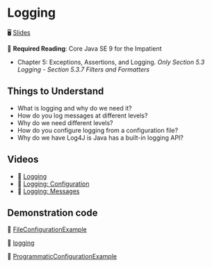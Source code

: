 # Logging

🖥️ [Slides]()

📖 **Required Reading**: Core Java SE 9 for the Impatient

- Chapter 5: Exceptions, Assertions, and Logging. _Only Section 5.3 Logging - Section 5.3.7 Filters and Formatters_

## Things to Understand

- What is logging and why do we need it?
- How do you log messages at different levels?
- Why do we need different levels?
- How do you configure logging from a configuration file?
- Why do we have Log4J is Java has a built-in logging API?

## Videos

- 🎥 [Logging](https://byu.hosted.panopto.com/Panopto/Pages/Viewer.aspx?id=014ade75-f4ad-4119-95c1-ad6d0147c217&start=0)
- 🎥 [Logging: Configuration](https://byu.hosted.panopto.com/Panopto/Pages/Viewer.aspx?id=5c08583a-579d-452e-88d6-ad6d0149e2cc&start=0)
- 🎥 [Logging: Messages](https://byu.hosted.panopto.com/Panopto/Pages/Viewer.aspx?id=e1afdb4c-bb5f-42cc-ad6c-ad6d014dd97d&start=0)

## Demonstration code

📁 [FileConfigurationExample](example-code/FileConfigurationExample.java)

📁 [logging](example-code/logging.properties)

📁 [ProgrammaticConfigurationExample](example-code/ProgrammaticConfigurationExample.java)
